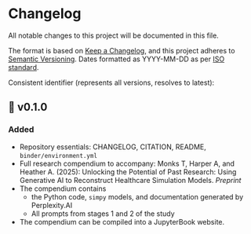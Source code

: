 # Changelog

All notable changes to this project will be documented in this file.

The format is based on [Keep a Changelog](https://keepachangelog.com/en/1.1.0/),
and this project adheres to [Semantic Versioning](https://semver.org/spec/v2.0.0.html). Dates formatted as YYYY-MM-DD as per [ISO standard](https://www.iso.org/iso-8601-date-and-time-format.html).

Consistent identifier (represents all versions, resolves to latest): 

## :seedling: v0.1.0 

### Added

* Repository essentials: CHANGELOG, CITATION, README, `binder/environment.yml`
* Full research compendium to accompany: Monks T, Harper A, and Heather A. (2025): Unlocking the Potential of Past Research: Using Generative AI to Reconstruct Healthcare Simulation Models. *Preprint*
* The compendium contains
    * the Python code, `simpy` models, and documentation generated by Perplexity.AI
    * All prompts from stages 1 and 2 of the study
* The compendium can be compiled into a JupyterBook website.
  

